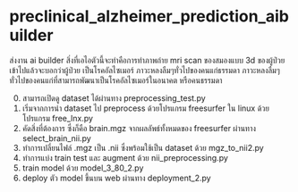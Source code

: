 # preclinical_alzheimer_prediction_aibuilder
ส่งงาน ai builder สิ่งที่เอไอตัวนี้จะทำคือการทำภาพถ่าย mri scan ของสมองแบบ 3d ของผู้ป่วยเข้าไปแล้วจะบอกว่าผู้ป่วย เป็นโรคอัลไซเมอร์ ภาวะหลงลืมๆทั่วไปของคนแก่ธรรมดา ภาวะหลงลืมๆทั่วไปของคนแก่ที่สามารถพัฒนาเป็นโรคอัลไซเมอร์ในอนาคต หรือคนธรรมดา

0. สามารถเปิดดู dataset ได้ผ่านทาง preprocessing_test.py
1. เริ่มจากการนำ dataset ไป preprocess ด้วยโปรแกรม freesurfer ใน linux ด้วยโปรแกรม free_lnx.py
2. คัดสิ่งที่ต้องการ ซึ่งก็คือ brain.mgz จากผลลัพธ์ทั้งหมดของ freesurfer ผ่านทาง select_brain_nii.py
3. ทำการเปลี่ยนไฟล์ .mgz เป็น .nii ซึ่งพร้อมใช้เป็น dataset ด้วย mgz_to_nii2.py
4. ทำการแบ่ง train test และ augment ด้วย nii_preprocessing.py
5. train model ด้วย model_3_80_2.py
6. deploy ตัว model ขึ้นบน web ผ่านทาง deployment_2.py
